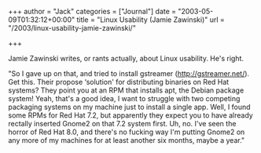 +++
author = "Jack"
categories = ["Journal"]
date = "2003-05-09T01:32:12+00:00"
title = "Linux Usability (Jamie Zawinski)"
url = "/2003/linux-usability-jamie-zawinski/"

+++

Jamie Zawinski writes, or rants actually, about Linux usability. He's right.
  


"So I gave up on that, and tried to install gstreamer (<http://gstreamer.net/>). Get this. Their propose &#8216;solution' for distributing binaries on Red Hat systems? They point you at an RPM that installs apt, the Debian package system! Yeah, that's a good idea, I want to struggle with two competing packaging systems on my machine just to install a single app. Well, I found some RPMs for Red Hat 7.2, but apparently they expect you to have already rectally inserted Gnome2 on that 7.2 system first. Uh, no. I've seen the horror of Red Hat 8.0, and there's no fucking way I'm putting Gnome2 on any more of my machines for at least another six months, maybe a year."</p>